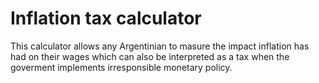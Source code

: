 # Inflation tax calculator

This calculator allows any Argentinian to masure the impact inflation has had on their wages which
can also be interpreted as a tax when the goverment implements irresponsible monetary policy. 

